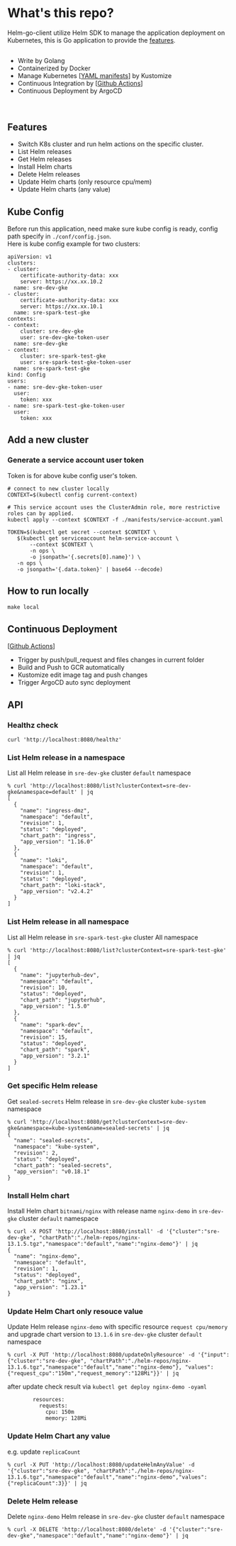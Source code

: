 # What's this repo?
Helm-go-client utilize Helm SDK to manage the application deployment on Kubernetes, this is Go application to provide the [features](#features).

## 
* Write by Golang
* Containerized by Docker
* Manage Kubernetes [[YAML manifests](../../Kustomize/demo-manifests/services/helm-go-client/)] by Kustomize
* Continuous Integration by [[Github Actions](../../GitOps/github_actions/cicd-helm-go.yaml)]
* Continuous Deployment by ArgoCD
<br>

## Features
* Switch K8s cluster and run helm actions on the specific cluster.
* List Helm releases
* Get Helm releases
* Install Helm charts
* Delete Helm releases
* Update Helm charts (only resource cpu/mem)
* Update Helm charts (any value)

## Kube Config
Before run this application, need make sure kube config is ready, config path specify in `./conf/config.json`.
<br>
Here is kube config example for two clusters:
```
apiVersion: v1
clusters:
- cluster:
    certificate-authority-data: xxx
    server: https://xx.xx.10.2
  name: sre-dev-gke
- cluster:
    certificate-authority-data: xxx
    server: https://xx.xx.10.1
  name: sre-spark-test-gke
contexts:
- context:
    cluster: sre-dev-gke
    user: sre-dev-gke-token-user
  name: sre-dev-gke
- context:
    cluster: sre-spark-test-gke
    user: sre-spark-test-gke-token-user
  name: sre-spark-test-gke
kind: Config
users:
- name: sre-dev-gke-token-user
  user:
    token: xxx
- name: sre-spark-test-gke-token-user
  user:
    token: xxx
```

## Add a new cluster
### Generate a service account user token
Token is for above kube config user's token.
```
# connect to new cluster locally
CONTEXT=$(kubectl config current-context)

# This service account uses the ClusterAdmin role, more restrictive roles can by applied.
kubectl apply --context $CONTEXT -f ./manifests/service-account.yaml

TOKEN=$(kubectl get secret --context $CONTEXT \
   $(kubectl get serviceaccount helm-service-account \
       --context $CONTEXT \
       -n ops \
       -o jsonpath='{.secrets[0].name}') \
   -n ops \
   -o jsonpath='{.data.token}' | base64 --decode)
```

## How to run locally
```
make local
```

## Continuous Deployment
[[Github Actions](../.github/workflows/cicd-helm-go.yaml)]
* Trigger by push/pull_request and files changes in current folder
* Build and Push to GCR automatically
* Kustomize edit image tag and push changes
* Trigger ArgoCD auto sync deployment

## API

### Healthz check
```
curl 'http://localhost:8080/healthz'
```

### List Helm release in a namespace
List all Helm release in `sre-dev-gke` cluster `default` namespace
```
% curl 'http://localhost:8080/list?clusterContext=sre-dev-gke&namespace=default' | jq 
[
  {
    "name": "ingress-dmz",
    "namespace": "default",
    "revision": 1,
    "status": "deployed",
    "chart_path": "ingress",
    "app_version": "1.16.0"
  },
  {
    "name": "loki",
    "namespace": "default",
    "revision": 1,
    "status": "deployed",
    "chart_path": "loki-stack",
    "app_version": "v2.4.2"
  }
]
```

### List Helm release in all namespace
List all Helm release in `sre-spark-test-gke` cluster All namespace
```
% curl 'http://localhost:8080/list?clusterContext=sre-spark-test-gke' | jq
[
  {
    "name": "jupyterhub-dev",
    "namespace": "default",
    "revision": 10,
    "status": "deployed",
    "chart_path": "jupyterhub",
    "app_version": "1.5.0"
  },
  {
    "name": "spark-dev",
    "namespace": "default",
    "revision": 15,
    "status": "deployed",
    "chart_path": "spark",
    "app_version": "3.2.1"
  }
]
```

### Get specific Helm release
Get `sealed-secrets` Helm release in `sre-dev-gke` cluster `kube-system` namespace
```
% curl 'http://localhost:8080/get?clusterContext=sre-dev-gke&namespace=kube-system&name=sealed-secrets' | jq 
{
  "name": "sealed-secrets",
  "namespace": "kube-system",
  "revision": 2,
  "status": "deployed",
  "chart_path": "sealed-secrets",
  "app_version": "v0.18.1"
}
```

### Install Helm chart
Install Helm chart `bitnami/nginx` with release name `nginx-demo` in `sre-dev-gke` cluster `default` namespace
```
% curl -X POST 'http://localhost:8080/install' -d '{"cluster":"sre-dev-gke", "chartPath":"./helm-repos/nginx-13.1.5.tgz","namespace":"default","name":"nginx-demo"}' | jq
{
  "name": "nginx-demo",
  "namespace": "default",
  "revision": 1,
  "status": "deployed",
  "chart_path": "nginx",
  "app_version": "1.23.1"
}
```

### Update Helm Chart only resouce value
Update Helm release `nginx-demo` with specific resource `request cpu/memory` and upgrade chart version to `13.1.6` in `sre-dev-gke` cluster `default` namespace
```
% curl -X PUT 'http://localhost:8080/updateOnlyResource' -d '{"input": {"cluster":"sre-dev-gke", "chartPath":"./helm-repos/nginx-13.1.6.tgz","namespace":"default","name":"nginx-demo"}, "values": {"request_cpu":"150m","request_memory":"128Mi"}}' | jq
```
after update check result via `kubectl get deploy nginx-demo -oyaml`
```
        resources:
          requests:
            cpu: 150m
            memory: 128Mi
```

### Update Helm Chart any value
e.g. update `replicaCount`
```
% curl -X PUT 'http://localhost:8080/updateHelmAnyValue' -d '{"cluster":"sre-dev-gke", "chartPath":"./helm-repos/nginx-13.1.6.tgz","namespace":"default","name":"nginx-demo","values":{"replicaCount":3}}' | jq
```

### Delete Helm release
Delete `nginx-demo` Helm release in `sre-dev-gke` cluster `default` namespace
```
% curl -X DELETE 'http://localhost:8080/delete' -d '{"cluster":"sre-dev-gke","namespace":"default","name":"nginx-demo"}' | jq
```

<br>
